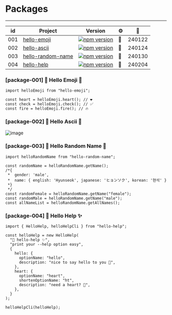 # Packages

---

| id  | Project                                                              | Version                                                                                                                            | ⚙️  | 📅     |
| --- | -------------------------------------------------------------------- | ---------------------------------------------------------------------------------------------------------------------------------- | --- | ------ |
| 001 | [hello-emoji](https://www.npmjs.com/package/hello-emoji)             | [![npm version](https://img.shields.io/npm/v/hello-emoji.svg?style=square)](https://www.npmjs.org/package/hello-emoji)             | 🐣  | 240122 |
| 002 | [hello-ascii](https://www.npmjs.com/package/hello-ascii)             | [![npm version](https://img.shields.io/npm/v/hello-ascii.svg?style=square)](https://www.npmjs.org/package/hello-ascii)             | 🔡  | 240124 |
| 003 | [hello-random-name](https://www.npmjs.com/package/hello-random-name) | [![npm version](https://img.shields.io/npm/v/hello-random-name.svg?style=square)](https://www.npmjs.org/package/hello-random-name) | 💃  | 240130 |
| 004 | [hello-help](https://www.npmjs.com/package/hello-help)               | [![npm version](https://img.shields.io/npm/v/hello-help.svg?style=square)](https://www.npmjs.org/package/hello-help)               | 🦄  | 240204 |

### [package-001] 🐣 Hello Emoji 🐣

```tsx
import helloEmoji from "hello-emoji";

const heart = helloEmoji.heart(); // ❤️
const check = helloEmoji.check(); // ✅
const fire = helloEmoji.fire(); // 🔥
```

### [package-002] 🔡 Hello Ascii 🔢

![image](https://github.com/dusunax/packages/assets/94776135/b4d7a364-bc63-436f-8019-fe9ff050ac8e)

### [package-003] 💃 Hello Random Name 🕺

```tsx
import helloRandomName from "hello-random-name";

const randomName = helloRandomName.getName();
/*{
 *  gender: 'male',
 *  name: { english: 'Hyunseok', japanese: 'ヒョンソク', korean: '현석' }
 *}
 */
const randomFemale = helloRandomName.getName("female");
const randomMale = helloRandomName.getName("male");
const allNameList = helloRandomName.getAllNames();
```

### [package-004] 🦄 Hello Help ✨

```tsx
import { HelloHelp, helloHelpCli } from "hello-help";

const helloHelp = new HelloHelp(
  "🦄 hello-help ✨",
  "print your --help option easy",
  {
    hello: {
      optionName: "hello",
      description: "nice to say hello to you 👋",
    },
    heart: {
      optionName: "heart",
      shortenOptionName: "ht",
      description: "need a heart? 🩷",
    },
  }
);

helloHelpCli(helloHelp);
```
